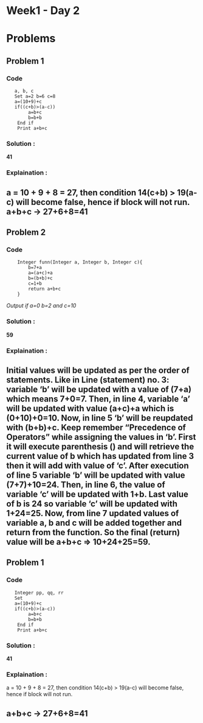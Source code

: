# Week1 - Day 2

# Problems
## Problem 1
### Code
```
   a, b, c
   Set a=2 b=6 c=8
   a=(10+9)+c
   if((c+b)>(a-c))
        a=b+c
        b=b+b
    End if
    Print a+b+c
```
### Solution : 
**41**
### Explaination :
a = 10 + 9 + 8 = 27, then condition 14(c+b) > 19(a-c) will become false, hence if block will not run.
a+b+c -> 27+6+8=41
---

## Problem 2
### Code
```
    Integer funn(Integer a, Integer b, Integer c){
        b=7+a
        a=(a+c)+a
        b=(b+b)+c
        c=1+b
        return a+b+c
    }
```
*Output if a=0 b=2 and c=10*
### Solution : 
**59**
### Explaination :
Initial values will be updated as per the order of statements. Like in Line (statement) no. 3: variable ‘b’ will be updated with a value of (7+a) which means 7+0=7. Then, in line 4, variable ‘a’ will be updated with value (a+c)+a which is (0+10)+0=10. Now, in line 5 ‘b’ will be reupdated with (b+b)+c. Keep remember “Precedence of Operators” while assigning the values in ‘b’. First it will execute parenthesis () and will retrieve the current value of b which has updated from line 3 then it will add with value of ‘c’. After execution of line 5 variable ‘b’ will be updated with value (7+7)+10=24. Then, in line 6, the value of variable ‘c’ will be updated with 1+b. Last value of b is 24 so
variable ‘c’ will be updated with 1+24=25. Now, from line 7 updated values of variable a, b and c will be added together and return from the function. So the final (return) value will be a+b+c => 10+24+25=59.
---

## Problem 1
### Code
```
   Integer pp, qq, rr
   Set 
   a=(10+9)+c
   if((c+b)>(a-c))
        a=b+c
        b=b+b
    End if
    Print a+b+c
```
### Solution : 
**41**
### Explaination :
a = 10 + 9 + 8 = 27, then condition 14(c+b) > 19(a-c) will become false, hence if block will not run.

a+b+c -> 27+6+8=41
---